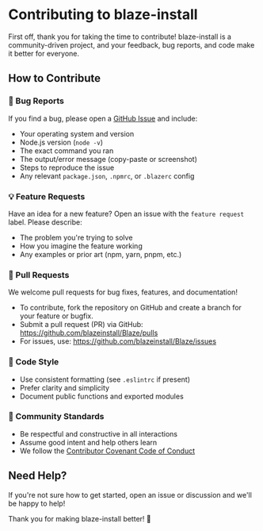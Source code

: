 # Contributing to blaze-install

First off, thank you for taking the time to contribute! blaze-install is a community-driven project, and your feedback, bug reports, and code make it better for everyone.

## How to Contribute

### 🐞 Bug Reports
If you find a bug, please open a [GitHub Issue](https://github.com/blazeinstall/Blaze/issues) and include:
- Your operating system and version
- Node.js version (`node -v`)
- The exact command you ran
- The output/error message (copy-paste or screenshot)
- Steps to reproduce the issue
- Any relevant `package.json`, `.npmrc`, or `.blazerc` config

### 💡 Feature Requests
Have an idea for a new feature? Open an issue with the `feature request` label. Please describe:
- The problem you're trying to solve
- How you imagine the feature working
- Any examples or prior art (npm, yarn, pnpm, etc.)

### 🔧 Pull Requests
We welcome pull requests for bug fixes, features, and documentation!
- To contribute, fork the repository on GitHub and create a branch for your feature or bugfix.
- Submit a pull request (PR) via GitHub: https://github.com/blazeinstall/Blaze/pulls
- For issues, use: https://github.com/blazeinstall/Blaze/issues

### 📝 Code Style
- Use consistent formatting (see `.eslintrc` if present)
- Prefer clarity and simplicity
- Document public functions and exported modules

### 🤝 Community Standards
- Be respectful and constructive in all interactions
- Assume good intent and help others learn
- We follow the [Contributor Covenant Code of Conduct](CODE_OF_CONDUCT.md)

## Need Help?
If you're not sure how to get started, open an issue or discussion and we'll be happy to help!

Thank you for making blaze-install better! 🚀 